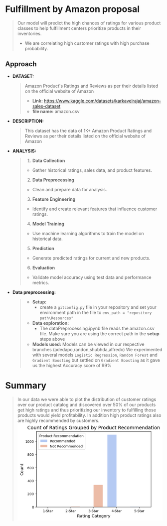 # Fulfillment by Amazon proposal
>Our model will predict the high chances of ratings for various product classes to help fulfillment centers prioritize products in their inventories. 
>* We are correlating high customer ratings with high purchase probability.

## Approach 
* **DATASET:**
  > Amazon Product's Ratings and Reviews as per their details listed on the official website of Amazon 
  > * **Link:** https://www.kaggle.com/datasets/karkavelrajaj/amazon-sales-dataset 
  > * **file name:** amazon.csv 
  
* **DESCRIPTION:**
  >This dataset has the data of 1K+ Amazon Product Ratings and Reviews as per their details listed on the official website of Amazon

* **ANALYSIS:** 
  >1. **Data Collection**
  > - Gather historical ratings, sales data, and product features.
  >2. **Data Preprocessing**
  > - Clean and prepare data for analysis.
  >3. **Feature Engineering**
   >- Identify and create relevant features that influence customer ratings.
  >4. **Model Training**
   >- Use machine learning algorithms to train the model on historical data.
  >5. **Prediction**
   >- Generate predicted ratings for current and new products.
  >6. **Evaluation**
   >- Validate model accuracy using test data and performance metrics.

* **Data preprocessing:**
  >* **Setup:** 
  >   * create a `gitconfig.py` file in your repository and set your environment path in the file to `env_path = "repository path\Resources"`
  >* **Data exploration:**
  >   * The dataPreprocessing.ipynb file reads the amazon.csv file. Make sure you are using the correct path in the **setup** steps above
  >  * **Models used:** Models can be viewed in our respective branches (adedapo,randon,shubhda,alfredo) We experimented with several models `Logistic Regression`, `Random Forest` and `Gradient Boosting` but settled on `Gradient Boosting` as it gave us the highest Accuracy score of 99%


# Summary
>In our data we were able to plot the distribution of customer ratings over our product catalog and discovered over 50% of our products get high ratings and thus prioritizing our inventory to fulfilling those products would yield profitability. In addition high product ratings also are highly recommended by customers.
![alt text](image-1.png)